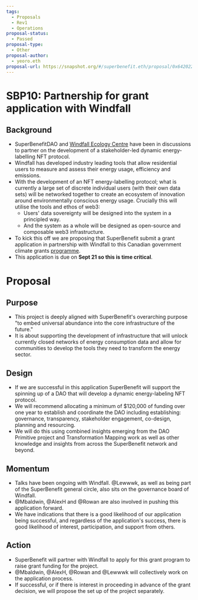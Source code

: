 ```yaml
---
tags:
  - Proposals
  - Rev1
  - Operations
proposal-status:
  - Passed
proposal-type:
  - Other
proposal-author:
  - yeoro.eth
proposal-url: https://snapshot.org/#/superbenefit.eth/proposal/0x6420220ff7a19d6669942475776ef298daa70f4267ccb92a344afc91ceff64e7
---
```

# SBP10: Partnership for grant application with Windfall

## Background
- SuperBenefitDAO and [Windfall Ecology Centre](https://windfallcentre.ca) have been in discussions to partner on the development of a stakeholder-led dynamic energy-labelling NFT protocol.
- Windfall has developed industry leading tools that allow residential users to measure and assess their energy usage, efficiency and emissions. 
- With the development of an NFT energy-labelling protocol; what is currently a large set of discrete individual users (with their own data sets) will be networked together to create an ecosystem of innovation around environmentally conscious energy usage. Crucially this will utilise the tools and ethos of web3: 
   - Users' data sovereignty will be designed into the system in a principled way. 
   - And the system as a whole will be designed as open-source and composable 
     web3 infrastructure.
- To kick this off we are proposing that SuperBenefit submit a grant application in partnership with Windfall to this Canadian government climate grants [programme](https://www.nrcan.gc.ca/energy-efficiency/homes/toward-net-zero-homes-and-communities/toward-net-zero-homes-and-communities-applicant-guide/24508).
- This application is due on __Sept 21 so this is time critical__.

# Proposal
## Purpose 
- This project is deeply aligned with SuperBenefit's overarching purpose "to embed universal abundance into the core infrastructure of the future."
- It is about supporting the development of infrastructure that will unlock currently closed networks of energy consumption data and allow for communities to develop the tools they need to transform the energy sector.   

## Design
- If we are successful in this application SuperBenefit will support the spinning up of a DAO that will develop a dynamic energy-labeling NFT protocol.
- We will recommend allocating a minimum of $120,000 of funding over one year to establish and coordinate the DAO including establishing: governance, transparency, stakeholder engagement, co-design, planning and resourcing. 
- We will do this using combined insights emerging from the DAO Primitive project and Transformation Mapping work as well as other knowledge and insights from across the SuperBenefit network and beyond.

## Momentum
- Talks have been ongoing with Windfall. @Lewwwk, as well as being part of the SuperBenefit general circle, also sits on the governance board of Windfall. 
- @Mbaldwin, @AlexH and @Rowan are also involved in pushing this application forward. 
- We have indications that there is a good likelihood of our application being successful, and regardless of the application's success, there is good likelihood of interest, participation, and support from others.

## Action
- SuperBenefit will partner with Windfall to apply for this grant program to raise grant funding for the project.
- @Mbaldwin, @AlexH, @Rowan and @Lewwwk will collectively work on the application process. 
- If successful, or if there is interest in proceeding in advance of the grant decision, we will propose the set up of the project separately. 
